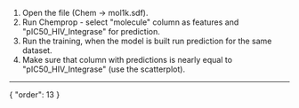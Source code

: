 1. Open the file (Chem -> mol1k.sdf). 
2. Run Chemprop - select "molecule" column as features and "pIC50_HIV_Integrase" for prediction. 
3. Run the training, when the model is built run prediction for the same dataset.
4. Make sure that column with predictions is nearly equal to "pIC50_HIV_Integrase" (use the scatterplot).


---
{
  "order": 13
}